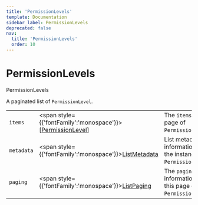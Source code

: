 ```yaml
---
title: 'PermissionLevels'
template: Documentation
sidebar_label: PermissionLevels
deprecated: false
nav:
  title: 'PermissionLevels'
  order: 10
---
```


# PermissionLevels

<div style={{'fontFamily':'monospace'}}><span style={{'fontSize':'1.5rem','fontWeight':500}}>PermissionLevels</span></div>



A paginated list of `PermissionLevel`.

| | | |
| -- | -- | -- |
| `items` | <span style={{'fontFamily':'monospace'}}>[<a href="/guardrails/docs/reference/graphql/object/PermissionLevel">PermissionLevel</a>]</span> | The `items` for this page of `PermissionLevels`. |
| `metadata` | <span style={{'fontFamily':'monospace'}}><a href="/guardrails/docs/reference/graphql/object/ListMetadata">ListMetadata</a></span> | List metadata information for the instance of `PermissionLevels`. |
| `paging` | <span style={{'fontFamily':'monospace'}}><a href="/guardrails/docs/reference/graphql/object/ListPaging">ListPaging</a></span> | The `paging` information for this page of `PermissionLevels`. |